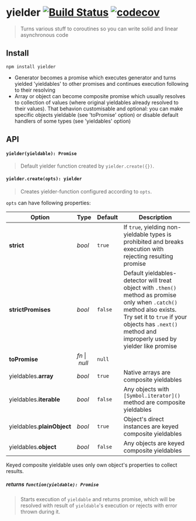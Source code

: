 # yielder [![Build Status](https://travis-ci.org/iagurban/yielder.svg?branch=master)](https://travis-ci.org/iagurban/yielder) [![codecov](https://codecov.io/gh/iagurban/react-linking-model/branch/master/graph/badge.svg)](https://codecov.io/gh/iagurban/yielder)
> Turns various stuff to coroutines so you can write solid and linear asynchronous code

## Install

```shell
npm install yielder
```
- Generator becomes a promise which executes generator and turns yielded 'yieldables' to other promises and continues execution following to their resolving
- Array or object can become composite promise which usually resolves to collection of values (where original yieldables already resolved to their values). That behavion customisable and optional: you can make specific objects yieldable (see 'toPromise' option) or disable default handlers of some types (see 'yieldables' option)

## API

#### `yielder(yieldable): Promise`
> Default yielder function created by `yielder.create({})`.

#### `yielder.create(opts): yielder`
> Creates yielder-function configured according to `opts`.

`opts` can have following properties:
  
  | Option | Type | Default | Description |
  | --- | --- | --- | --- |
  | **strict** | _bool_ | `true` | If `true`, yielding non-yieldable types is prohibited and breaks execution with rejecting resulting promise |
  | **strictPromises** | _bool_ | `false` | Default yieldables-detector will treat object with `.then()` method as promise only when `.catch()` method also exists. Try set it to `true` if your objects has `.next()` method and improperly used by yielder like promise |
  | **toPromise** | _fn_&nbsp;\|&nbsp;_null_ | `null` |
  | yieldables.**array**       | _bool_ | `true`  | Native arrays are composite yieldables
  | yieldables.**iterable**    | _bool_ | `false` | Any objects with `[Symbol.iterator]()` method are composite yieldables
  | yieldables.**plainObject** | _bool_ | `true`  | Object's direct instances are keyed composite yieldables
  | yieldables.**object**      | _bool_ | `false` | Any objects are keyed composite yieldables
  
Keyed composite yieldable uses only own object's properties to collect results.

##### _returns_ `function(yieldable): Promise`
> Starts execution of `yieldable` and returns promise, which will be resolved with result of `yieldable`'s execution or rejects with error thrown during it.
